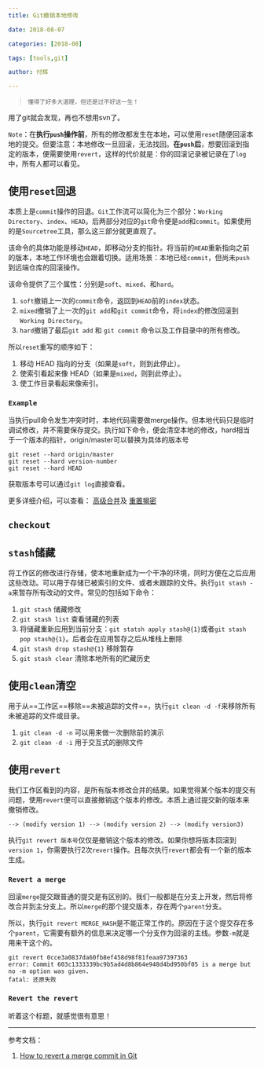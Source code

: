 ```yaml
---
title: Git撤销本地修改

date: 2018-08-07

categories: [2018-08]

tags: [tools,git]

author: 付辉

---
```


> `懂得了好多大道理，但还是过不好这一生！`

用了git就会发现，再也不想用svn了。

`Note`：在**执行`push`操作前**，所有的修改都发生在本地，可以使用`reset`随便回滚本地的提交。但要注意：本地修改一旦回滚，无法找回。**在`push`后**，想要回滚到指定的版本，便需要使用`revert`，这样的代价就是：你的回滚记录被记录在了`log`中，所有人都可以看见。

## 使用`reset`回退

本质上是`commit`操作的回退。`Git`工作流可以简化为三个部分：`Working Directory`、`index`、`HEAD`。后两部分对应的`git`命令便是`add`和`commit`。如果使用的是`Sourcetree`工具，那么这三部分就更直观了。

该命令的具体功能是移动`HEAD`，即移动分支的指针。将当前的`HEAD`重新指向之前的版本，本地工作环境也会跟着切换。适用场景：本地已经`commit`，但尚未`push`到远端仓库的回滚操作。

该命令提供了三个属性：分别是`soft`、`mixed`、和`hard`。



1. `soft`撤销上一次的`commit`命令，返回到`HEAD`前的`index`状态。
2. `mixed`撤销了上一次的`git add`和`git commit`命令，将`index`的修改回滚到`Working Directory`。
3. `hard`撤销了最后`git add` 和 `git commit` 命令以及工作目录中的所有修改。

所以`reset`重写的顺序如下：



1. 移动 HEAD 指向的分支（如果是`soft`，则到此停止）。
2. 使索引看起来像 HEAD（如果是`mixed`，则到此停止）。
3. 使工作目录看起来像索引。

### `Example`
当执行pull命令发生冲突时时，本地代码需要做merge操作。但本地代码只是临时调试修改，并不需要保存提交。执行如下命令，便会清空本地的修改，hard相当于一个版本的指针，origin/master可以替换为具体的版本号
```git
git reset --hard origin/master
git reset --hard version-number
git reset --hard HEAD
```
获取版本号可以通过`git log`直接查看。

更多详细介绍，可以查看： [高级合并](https://git-scm.com/book/zh/v2/Git-%E5%B7%A5%E5%85%B7-%E9%AB%98%E7%BA%A7%E5%90%88%E5%B9%B6)及 [重置揭密](https://git-scm.com/book/zh/v2/Git-%E5%B7%A5%E5%85%B7-%E9%87%8D%E7%BD%AE%E6%8F%AD%E5%AF%86)

## `checkout`


## `stash`储藏

将工作区的修改进行存储，使本地重新成为一个干净的环境，同时方便在之后应用这些改动。可以用于存储已被索引的文件、或者未跟踪的文件。执行`git stash -a`来暂存所有改动的文件。常见的包括如下命令：

1. `git stash` 储藏修改
2. `git stash list` 查看储藏的列表
3. 将储藏重新应用到当前分支：`git statsh apply stash@{1}`或者`git stash pop stash@{1}`。后者会在应用暂存之后从堆栈上删除
4. `git stash drop stash@{1}` 移除暂存
5. `git stash clear` 清除本地所有的贮藏历史

## 使用`clean`清空

用于从==工作区==移除==未被追踪的文件==，执行`git clean -d -f`来移除所有未被追踪的文件或目录。

1. `git clean -d -n` 可以用来做一次删除前的演示
2. `git clean -d -i` 用于交互式的删除文件

## 使用`revert`

我们工作区看到的内容，是所有版本修改合并的结果。如果觉得某个版本的提交有问题，使用`revert`便可以直接撤销这个版本的修改。本质上通过提交新的版本来撤销修改。

```
--> (modify version 1) --> (modify version 2) --> (modify version3)
```

执行`git revert 版本号`仅仅是撤销这个版本的修改。如果你想将版本回滚到`version 1`，你需要执行2次`revert`操作。且每次执行`revert`都会有一个新的版本生成。

### `Revert a merge`

回滚`merge`提交跟普通的提交是有区别的。我们一般都是在分支上开发，然后将修改合并到主分支上。所以`merge`的那个提交版本，存在两个`parent`分支。

所以，执行`git revert MERGE_HASH`是不能正常工作的。原因在于这个提交存在多个`parent`，它需要有额外的信息来决定哪一个分支作为回滚的主线。参数`-m`就是用来干这个的。


```
git revert 0cce3a0837da60fb8ef458d98f81feaa97397363
error: Commit 603c1333339bc9b5ad4d8b864e948d4bd950bf05 is a merge but no -m option was given.
fatal: 还原失败
```

### `Revert the revert`

听着这个标题，就感觉很有意思！

---


参考文档：

1. [How to revert a merge commit in Git](https://www.johbo.com/2016/how-to-revert-a-merge-commit-in-git.html)


